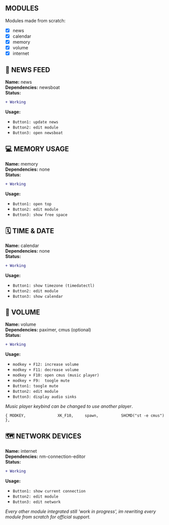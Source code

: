 ## MODULES
Modules made from scratch:

- [x] news
- [x] calendar
- [x] memory
- [x] volume
- [x] internet

## 📰 NEWS FEED
**Name:** news<br/>
**Dependencies:** newsboat<br/>
**Status:**<br/>
```diff
+ Working
```
**Usage:**<br/>
* `Button1: update news`
* `Button2: edit module`
* `Button3: open newsboat`
## 💻 MEMORY USAGE
**Name:** memory<br/>
**Dependencies:** none<br/>
**Status:**<br/>
```diff
+ Working
```
**Usage:**<br/>
* `Button1: open top`
* `Button2: edit module`
* `Button3: show free space`

## 🗓️ TIME & DATE
**Name:** calendar<br/>
**Dependencies:** none<br/>
**Status:**<br/>
```diff
+ Working
```
**Usage:**<br/>
* `Button1: show timezone (timedatectl)`
* `Button2: edit module`
* `Button3: show calendar`

## 📢 VOLUME
**Name:** volume<br/>
**Dependencies:** paximer, cmus (optional)<br/>
**Status:**<br/>
```diff
+ Working
```
**Usage:**<br/>
* `modkey + F12: increase volume`
* `modkey + F11: decrease volume`
* `modkey + F10: open cmus (music player)`
* `modkey + F9:  toogle mute`
* `Button1: toogle mute`
* `Button2: edit module`
* `Button3: display audio sinks`

*Music player keybind can be changed to use another player*.

`{ MODKEY,				XK_F10,		spawn,			SHCMD("st -e cmus") },`

## 🗺️ NETWORK DEVICES
**Name:** internet<br/>
**Dependencies:** nm-connection-editor<br/>
**Status:**<br/>
```diff
+ Working
```
**Usage:**<br/>
* `Button1: show current connection`
* `Button2: edit module`
* `Button3: edit network`

*Every other module integrated still 'work in progress', im rewriting every module from scratch for official support.*
